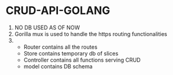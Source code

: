 # CRUD-API-GOLANG 
1. NO DB USED AS OF NOW
2. Gorilla mux is used to handle the https routing functionalities
3. - Router contains all the routes
   - Store contains temporary db of slices
   - Controller contains all functions serving CRUD
   - model contains DB schema 
